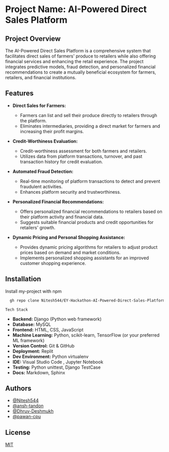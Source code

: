 # Project Name: AI-Powered Direct Sales Platform

## Project Overview

The AI-Powered Direct Sales Platform is a comprehensive system that facilitates direct sales of farmers' produce to retailers while also offering financial services and enhancing the retail experience. The project integrates predictive models, fraud detection, and personalized financial recommendations to create a mutually beneficial ecosystem for farmers, retailers, and financial institutions.

## Features

- **Direct Sales for Farmers:**
   - Farmers can list and sell their produce directly to retailers through the platform.
   - Eliminates intermediaries, providing a direct market for farmers and increasing their profit margins.

- **Credit-Worthiness Evaluation:**
   - Credit-worthiness assessment for both farmers and retailers.
   - Utilizes data from platform transactions, turnover, and past transaction history for credit evaluation.

- **Automated Fraud Detection:**
   - Real-time monitoring of platform transactions to detect and prevent fraudulent activities.
   - Enhances platform security and trustworthiness.

- **Personalized Financial Recommendations:**
   - Offers personalized financial recommendations to retailers based on their platform activity and financial data.
   - Suggests suitable financial products and credit opportunities for retailers' growth.

- **Dynamic Pricing and Personal Shopping Assistance:**
   - Provides dynamic pricing algorithms for retailers to adjust product prices based on demand and market conditions.
   - Implements personalized shopping assistants for an improved customer shopping experience.

## Installation

Install my-project with npm

```bash
  gh repo clone Nitesh544/EY-Hackathon-AI-Powered-Direct-Sales-Platform
```
    Tech Stack

- **Backend:** Django (Python web framework)
- **Database:** MySQL
- **Frontend:** HTML, CSS, JavaScript
- **Machine Learning:** Python, scikit-learn, TensorFlow (or your preferred ML framework)
- **Version Control:** Git & GitHub
- **Deployment:** Replit
- **Dev Environment:** Python virtualenv 
- **IDE:** Visual Studio Code , Jupyter Notebook
- **Testing:** Python unittest, Django TestCase
- **Docs:** Markdown, Sphinx


## Authors

- [@Nitesh544](https://github.com/Nitesh544)
- [@ansh-tandon](https://github.com/ansh-tandon)
- [@Dhruv-Deshmukh](https://github.com/Dhruv-Deshmukh)
- [@pawan-cpu](https://github.com/pawan-cpu)



## License

[MIT](https://choosealicense.com/licenses/mit/)

